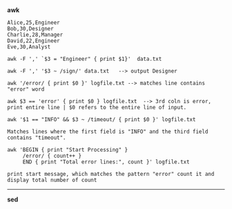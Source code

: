 **awk**

```csv
Alice,25,Engineer
Bob,30,Designer
Charlie,28,Manager
David,22,Engineer
Eve,30,Analyst
```

```shell
awk -F ',' `$3 = "Engineer" { print $1}'  data.txt

awk -F ',' '$3 ~ /sign/' data.txt   --> output Designer

awk '/error/ { print $0 }' logfile.txt --> matches line contains "error" word

awk $3 == 'error' { print $0 } logfile.txt  --> 3rd coln is error, print entire line | $0 refers to the entire line of input.

awk '$1 == "INFO" && $3 ~ /timeout/ { print $0 }' logfile.txt

Matches lines where the first field is "INFO" and the third field contains "timeout".

awk 'BEGIN { print "Start Processing" }
     /error/ { count++ }
     END { print "Total error lines:", count }' logfile.txt

print start message, which matches the pattern "error" count it and display total number of count

```

**********************************************************************************************************************

**sed**








